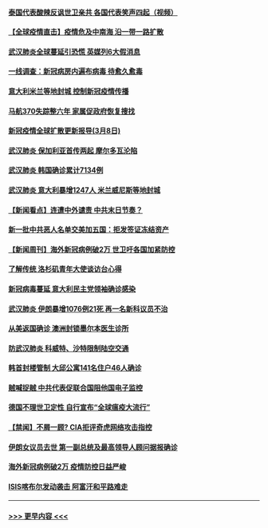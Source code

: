 #### [泰国代表酸辣反讽世卫亲共 各国代表笑声四起（视频）](../pages/prog202/a102795051.md?t=03090903) 
#### [【全球疫情直击】疫情危及中南海 沿一带一路扩散](../pages/prog202/a102794985.md?t=03090903) 
#### [武汉肺炎全球蔓延引恐慌 英媒列6大假消息](../pages/prog202/a102794910.md?t=03090903) 
#### [一线调查：新冠病房内遍布病毒 待愈久愈毒](../pages/prog202/a102794885.md?t=03090903) 
#### [意大利米兰等地封城 控制新冠疫情传播](../pages/prog202/a102794919.md?t=03090903) 
#### [马航370失踪整六年 家属促政府恢复搜找](../pages/prog202/a102794906.md?t=03090903) 
#### [新冠疫情全球扩散更新报导(3月8日)](../pages/prog202/a102794904.md?t=03090903) 
#### [武汉肺炎 保加利亚首传两起 摩尔多瓦沦陷](../pages/prog202/a102794845.md?t=03090903) 
#### [武汉肺炎 韩国确诊累计7134例](../pages/prog202/a102794726.md?t=03090903) 
#### [武汉肺炎 意大利暴增1247人 米兰威尼斯等地封城](../pages/prog202/a102794689.md?t=03090903) 
#### [【新闻看点】连遭中外谴责 中共末日节奏？](../pages/prog202/a102794677.md?t=03090903) 
#### [新一批中共恶人名单交美加五国：拒发签证冻结资产](../pages/prog202/a102794665.md?t=03090903) 
#### [【新闻周刊】海外新冠病例破2万 世卫吁各国加紧防控](../pages/prog202/a102794613.md?t=03090903) 
#### [了解传统 洛杉矶青年大使谈访台心得](../pages/prog202/a102794378.md?t=03090903) 
#### [新冠病毒蔓延 意大利民主党领袖确诊感染](../pages/prog202/a102794368.md?t=03090903) 
#### [武汉肺炎 伊朗暴增1076例21死 再一名新科议员不治](../pages/prog202/a102794260.md?t=03090903) 
#### [从美返国确诊 澳洲封锁墨尔本医生诊所](../pages/prog202/a102794086.md?t=03090903) 
#### [防武汉肺炎 科威特、沙特限制陆空交通](../pages/prog202/a102793875.md?t=03090903) 
#### [韩首封楼管制 大邱公寓141名住户46人确诊](../pages/prog202/a102793841.md?t=03090903) 
#### [贼喊捉贼  中共代表促联合国阻他国电子监控](../pages/prog202/a102793638.md?t=03090903) 
#### [德国不理世卫定性 自行宣布“全球瘟疫大流行”](../pages/prog202/a102793673.md?t=03090903) 
#### [【禁闻】不屑一顾? CIA拒评奇虎网络攻击指控](../pages/prog202/a102793736.md?t=03090903) 
#### [伊朗女议员去世 第一副总统及最高领导人顾问据报确诊](../pages/prog202/a102793591.md?t=03090903) 
#### [海外新冠病例破2万 疫情防控日益严峻](../pages/prog202/a102793661.md?t=03090903) 
#### [ISIS喀布尔发动袭击 阿富汗和平路难走](../pages/prog202/a102793659.md?t=03090903) 

----
#### [ >>> 更早内容 <<< ](../indexes/prog202-earlier.md)
